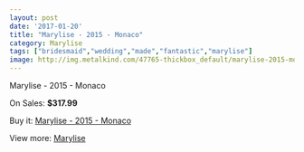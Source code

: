 ```yaml
---
layout: post
date: '2017-01-20'
title: "Marylise - 2015 - Monaco"
category: Marylise
tags: ["bridesmaid","wedding","made","fantastic","marylise"]
image: http://img.metalkind.com/47765-thickbox_default/marylise-2015-monaco.jpg
---
```

Marylise - 2015 - Monaco

On Sales: **$317.99**
<a href="https://www.metalkind.com/en/marylise/13588-marylise-2015-monaco.html"><amp-img layout="responsive" width="600" height="600" src="//img.metalkind.com/47765-thickbox_default/marylise-2015-monaco.jpg" alt="Marylise - 2015 - Monaco 0" /></a>
<a href="https://www.metalkind.com/en/marylise/13588-marylise-2015-monaco.html"><amp-img layout="responsive" width="600" height="600" src="//img.metalkind.com/47767-thickbox_default/marylise-2015-monaco.jpg" alt="Marylise - 2015 - Monaco 1" /></a>

Buy it: [Marylise - 2015 - Monaco](https://www.metalkind.com/en/marylise/13588-marylise-2015-monaco.html "Marylise - 2015 - Monaco")

View more: [Marylise](https://www.metalkind.com/en/84-marylise "Marylise")